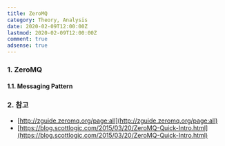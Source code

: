```yaml
---
title: ZeroMQ
category: Theory, Analysis
date: 2020-02-09T12:00:00Z
lastmod: 2020-02-09T12:00:00Z
comment: true
adsense: true
---
```


### 1. ZeroMQ

#### 1.1. Messaging Pattern

### 2. 참고

* [http://zguide.zeromq.org/page:all](http://zguide.zeromq.org/page:all)
* [https://blog.scottlogic.com/2015/03/20/ZeroMQ-Quick-Intro.html](https://blog.scottlogic.com/2015/03/20/ZeroMQ-Quick-Intro.html)